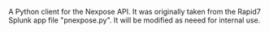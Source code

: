A Python client for the Nexpose API.  It was originally taken from the Rapid7 Splunk app file "pnexpose.py".  It will be modified as neeed for internal use.
